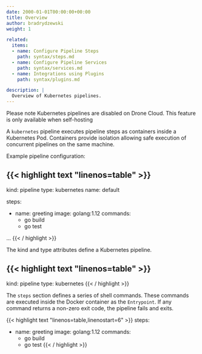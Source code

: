 ```yaml
---
date: 2000-01-01T00:00:00+00:00
title: Overview
author: bradrydzewski
weight: 1

related:
  items:
  - name: Configure Pipeline Steps
    path: syntax/steps.md
  - name: Configure Pipeline Services
    path: syntax/services.md
  - name: Integrations using Plugins
    path: syntax/plugins.md

description: |
  Overview of Kubernetes pipelines.
---
```


<div class="alert">
Please note Kubernetes pipelines are disabled on Drone Cloud. This feature is only available when self-hosting
</div>

A `kubernetes` pipeline executes pipeline steps as containers inside a Kubernetes Pod. Containers provide isolation allowing safe execution of concurrent pipelines on the same machine.

Example pipeline configuration:

{{< highlight text "linenos=table" >}}
---
kind: pipeline
type: kubernetes
name: default

steps:
- name: greeting
  image: golang:1.12
  commands:
  - go build
  - go test

...
{{< / highlight >}}

The kind and type attributes define a Kubernetes pipeline.

{{< highlight text "linenos=table" >}}
---
kind: pipeline
type: kubernetes
{{< / highlight >}}

The `steps` section defines a series of shell commands. These commands are executed inside the Docker container as the `Entrypoint`. If any command returns a non-zero exit code, the pipeline fails and exits.

{{< highlight text "linenos=table,linenostart=6" >}}
steps:
- name: greeting
  image: golang:1.12
  commands:
  - go build
  - go test
{{< / highlight >}}